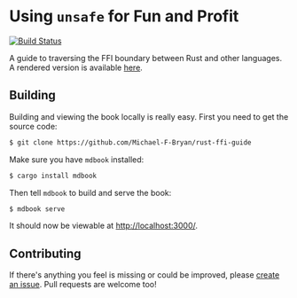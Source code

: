 # Using `unsafe` for Fun and Profit


[![Build Status](https://travis-ci.org/Michael-F-Bryan/rust-ffi-guide.svg?branch=master)](https://travis-ci.org/Michael-F-Bryan/rust-ffi-guide)

A guide to traversing the FFI boundary between Rust and other languages. A
rendered version is available [here][gh-pages].


## Building

Building and viewing the book locally is really easy. First you need to get the
source code:

```bash
$ git clone https://github.com/Michael-F-Bryan/rust-ffi-guide
```

Make sure you have `mdbook` installed:

```bash
$ cargo install mdbook
```

Then tell `mdbook` to build and serve the book:

```bash
$ mdbook serve
```

It should now be viewable at [http://localhost:3000/](http://localhost:3000/).


## Contributing

If there's anything you feel is missing or could be
improved, please [create an issue][issues]. Pull requests are welcome too!


[gh-pages]: https://michael-f-bryan.github.io/rust-ffi-guide/
[issues]: https://github.com/Michael-F-Bryan/rust-ffi-guide/issues/new
